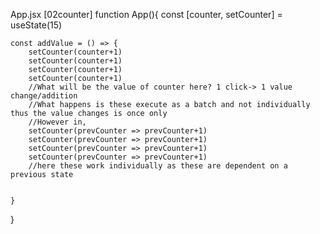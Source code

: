 App.jsx [02counter]
function App(){
    const [counter, setCounter] = useState(15)

    const addValue = () => {
        setCounter(counter+1)
        setCounter(counter+1)
        setCounter(counter+1)
        setCounter(counter+1)
        //What will be the value of counter here? 1 click-> 1 value change/addition
        //What happens is these execute as a batch and not individually thus the value changes is once only
        //However in, 
        setCounter(prevCounter => prevCounter+1)
        setCounter(prevCounter => prevCounter+1)
        setCounter(prevCounter => prevCounter+1)
        setCounter(prevCounter => prevCounter+1)
        //here these work individually as these are dependent on a previous state 


    } 
}
